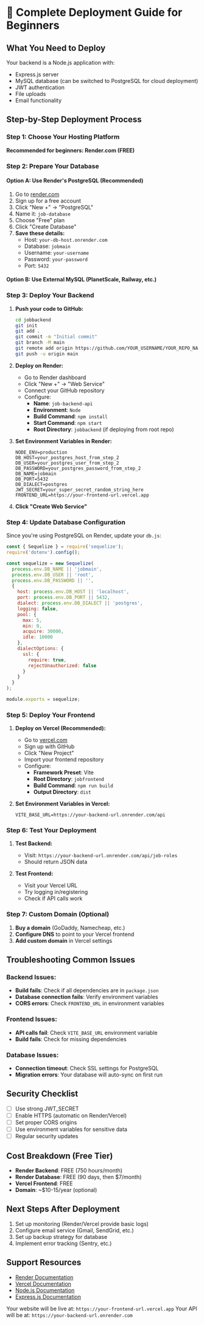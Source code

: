 # 🚀 Complete Deployment Guide for Beginners

## What You Need to Deploy

Your backend is a Node.js application with:
- Express.js server
- MySQL database (can be switched to PostgreSQL for cloud deployment)
- JWT authentication
- File uploads
- Email functionality

## Step-by-Step Deployment Process

### Step 1: Choose Your Hosting Platform

**Recommended for beginners: Render.com (FREE)**

### Step 2: Prepare Your Database

#### Option A: Use Render's PostgreSQL (Recommended)
1. Go to [render.com](https://render.com)
2. Sign up for a free account
3. Click "New +" → "PostgreSQL"
4. Name it: `job-database`
5. Choose "Free" plan
6. Click "Create Database"
7. **Save these details:**
   - Host: `your-db-host.onrender.com`
   - Database: `jobmain`
   - Username: `your-username`
   - Password: `your-password`
   - Port: `5432`

#### Option B: Use External MySQL (PlanetScale, Railway, etc.)

### Step 3: Deploy Your Backend

1. **Push your code to GitHub:**
   ```bash
   cd jobbackend
   git init
   git add .
   git commit -m "Initial commit"
   git branch -M main
   git remote add origin https://github.com/YOUR_USERNAME/YOUR_REPO_NAME.git
   git push -u origin main
   ```

2. **Deploy on Render:**
   - Go to Render dashboard
   - Click "New +" → "Web Service"
   - Connect your GitHub repository
   - Configure:
     - **Name**: `job-backend-api`
     - **Environment**: `Node`
     - **Build Command**: `npm install`
     - **Start Command**: `npm start`
     - **Root Directory**: `jobbackend` (if deploying from root repo)

3. **Set Environment Variables in Render:**
   ```
   NODE_ENV=production
   DB_HOST=your_postgres_host_from_step_2
   DB_USER=your_postgres_user_from_step_2
   DB_PASSWORD=your_postgres_password_from_step_2
   DB_NAME=jobmain
   DB_PORT=5432
   DB_DIALECT=postgres
   JWT_SECRET=your_super_secret_random_string_here
   FRONTEND_URL=https://your-frontend-url.vercel.app
   ```

4. **Click "Create Web Service"**

### Step 4: Update Database Configuration

Since you're using PostgreSQL on Render, update your `db.js`:

```javascript
const { Sequelize } = require('sequelize');
require('dotenv').config();

const sequelize = new Sequelize(
  process.env.DB_NAME || 'jobmain',
  process.env.DB_USER || 'root',
  process.env.DB_PASSWORD || '',
  {
    host: process.env.DB_HOST || 'localhost',
    port: process.env.DB_PORT || 5432,
    dialect: process.env.DB_DIALECT || 'postgres',
    logging: false,
    pool: {
      max: 5,
      min: 0,
      acquire: 30000,
      idle: 10000
    },
    dialectOptions: {
      ssl: {
        require: true,
        rejectUnauthorized: false
      }
    }
  }
);

module.exports = sequelize;
```

### Step 5: Deploy Your Frontend

1. **Deploy on Vercel (Recommended):**
   - Go to [vercel.com](https://vercel.com)
   - Sign up with GitHub
   - Click "New Project"
   - Import your frontend repository
   - Configure:
     - **Framework Preset**: Vite
     - **Root Directory**: `jobfrontend`
     - **Build Command**: `npm run build`
     - **Output Directory**: `dist`

2. **Set Environment Variables in Vercel:**
   ```
   VITE_BASE_URL=https://your-backend-url.onrender.com/api
   ```

### Step 6: Test Your Deployment

1. **Test Backend:**
   - Visit: `https://your-backend-url.onrender.com/api/job-roles`
   - Should return JSON data

2. **Test Frontend:**
   - Visit your Vercel URL
   - Try logging in/registering
   - Check if API calls work

### Step 7: Custom Domain (Optional)

1. **Buy a domain** (GoDaddy, Namecheap, etc.)
2. **Configure DNS** to point to your Vercel frontend
3. **Add custom domain** in Vercel settings

## Troubleshooting Common Issues

### Backend Issues:
- **Build fails**: Check if all dependencies are in `package.json`
- **Database connection fails**: Verify environment variables
- **CORS errors**: Check `FRONTEND_URL` in environment variables

### Frontend Issues:
- **API calls fail**: Check `VITE_BASE_URL` environment variable
- **Build fails**: Check for missing dependencies

### Database Issues:
- **Connection timeout**: Check SSL settings for PostgreSQL
- **Migration errors**: Your database will auto-sync on first run

## Security Checklist

- [ ] Use strong JWT_SECRET
- [ ] Enable HTTPS (automatic on Render/Vercel)
- [ ] Set proper CORS origins
- [ ] Use environment variables for sensitive data
- [ ] Regular security updates

## Cost Breakdown (Free Tier)

- **Render Backend**: FREE (750 hours/month)
- **Render Database**: FREE (90 days, then $7/month)
- **Vercel Frontend**: FREE
- **Domain**: ~$10-15/year (optional)

## Next Steps After Deployment

1. Set up monitoring (Render/Vercel provide basic logs)
2. Configure email service (Gmail, SendGrid, etc.)
3. Set up backup strategy for database
4. Implement error tracking (Sentry, etc.)

## Support Resources

- [Render Documentation](https://render.com/docs)
- [Vercel Documentation](https://vercel.com/docs)
- [Node.js Documentation](https://nodejs.org/docs)
- [Express.js Documentation](https://expressjs.com/)

Your website will be live at: `https://your-frontend-url.vercel.app`
Your API will be at: `https://your-backend-url.onrender.com` 